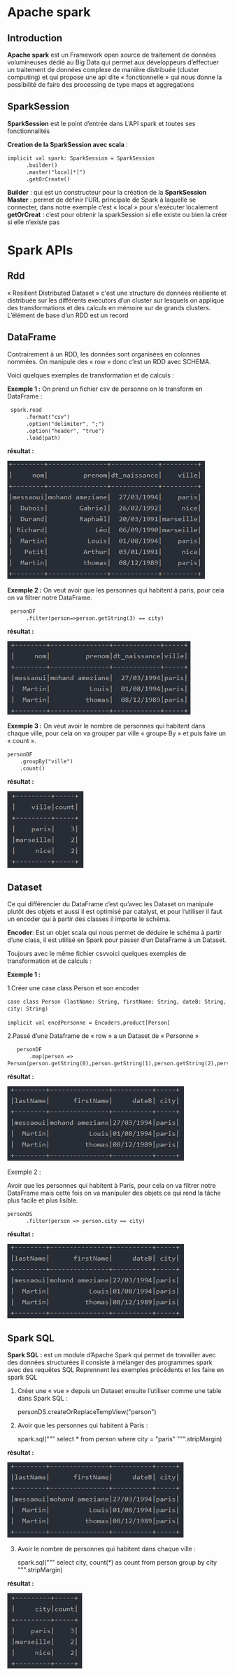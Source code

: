 # Apache spark

## Introduction 
**Apache spark** est un Framework open source de traitement de données volumineuses dédié au Big Data qui permet aux développeurs d’effectuer un traitement de données complexe de manière distribuée (cluster computing) et qui propose une api dite « fonctionnelle » qui nous donne la possibilité de faire des processing de type maps et aggregations

## SparkSession 
**SparkSession** est le point d’entrée dans L’API spark et toutes ses fonctionnalités 

**Creation de la SparkSession avec scala** : 
    
    implicit val spark: SparkSession = SparkSession
          .builder()
          .master("local[*]")
          .getOrCreate()
    

**Builder** : qui est un constructeur pour la création de la **SparkSession** 
**Master** : permet de définir l’URL principale de Spark à laquelle se connecter, dans notre exemple c’est « local » pour s'exécuter localement
**getOrCreat** : c’est pour obtenir la sparkSession si elle existe ou bien la créer si elle n’existe pas  

# Spark APIs

## Rdd	
« Resilient Distributed Dataset » c'est une structure de données résiliente et distribuée sur les différents executors d’un cluster sur lesquels on applique des transformations et des calculs en mémoire sur de grands clusters. L’élément de base d’un RDD est un record

## DataFrame
Contrairement à un RDD, les données sont organisées en colonnes nommées. On manipule des « row » donc c’est un RDD avec SCHEMA.

Voici quelques exemples de transformation et de calculs :

**Exemple 1 :** 
	On prend un fichier csv de personne on le transform en DataFrame :

     spark.read
          .format("csv")
          .option("delimiter", ";")
          .option("header", "true")
          .load(path)

**résultat :**
 
![](https://github.com/mohand-ameziane-MESSAOUI/introduction-with-spark/blob/master/images/personDF.PNG)
          
**Exemple 2 :** 
	On veut avoir que les personnes qui habitent à paris, pour cela on va filtrer notre DataFrame.

     personDF
          .filter(person=>person.getString(3) == city)
          
**résultat :**
 
![](https://github.com/mohand-ameziane-MESSAOUI/introduction-with-spark/blob/master/images/personParis.PNG)
          
**Exemple 3 :** 
	On veut avoir le nombre de personnes qui habitent dans chaque ville, pour cela on va grouper par ville « groupe By » et puis faire un « count ».

    personDF
        .groupBy("ville")
        .count()


**résultat :**
 
![](https://github.com/mohand-ameziane-MESSAOUI/introduction-with-spark/blob/master/images/countPersonCity.PNG)
 
## Dataset 

Ce qui différencier du DataFrame c’est qu’avec les Dataset on manipule plutôt des objets et aussi il est optimisé par catalyst, et pour l’utiliser il faut un encoder qui à partir des classes il importe le schéma.

**Encoder**: Est un objet scala qui nous permet de déduire le schéma à partir d’une class, il est utilisé en Spark pour passer d’un DataFrame à un Dataset. 

Toujours avec le même fichier csvvoici quelques exemples de transformation et de calculs :

**Exemple 1 :**

1.Créer une case class Person et son encoder

    case class Person (lastName: String, firstName: String, dateB: String, city: String)
    
    implicit val encdPersonne = Encoders.product[Person]
 
 
2.Passé d’une Dataframe de « row » a un Dataset de « Personne »
   
       personDF
           .map(person => Person(person.getString(0),person.getString(1),person.getString(2),person.getString(3)))
 
**résultat :**
   
![](https://github.com/mohand-ameziane-MESSAOUI/introduction-with-spark/blob/master/images/personParisDS.PNG)
 
Exemple 2 : 

Avoir que les personnes qui habitent à Paris, pour cela on va filtrer notre DataFrame mais cette fois on va manipuler des objets ce qui rend la tâche plus facile et plus lisible. 

    personDS
          .filter(person => person.city == city)
 
**résultat :**
   
![](https://github.com/mohand-ameziane-MESSAOUI/introduction-with-spark/blob/master/images/personParisDS.PNG)
        
## Spark SQL 
**Spark SQL :** est un module d’Apache Spark qui permet de travailler avec des données structurées il consiste à mélanger des programmes spark avec des requêtes SQL 
Reprennent les exemples précédents et les faire en spark SQL 

1.	Créer une « vue » depuis un Dataset ensuite l’utiliser comme une table dans Spark SQL :

    personDS.createOrReplaceTempView("person")
    
2.	Avoir que les personnes qui habitent à Paris :

    spark.sql(""" select * from person where city = "paris" """.stripMargin)
 
**résultat :**
 
![](https://github.com/mohand-ameziane-MESSAOUI/introduction-with-spark/blob/master/images/personParisSQL.PNG)
 
3.	Avoir le nombre de personnes qui habitent dans chaque ville : 

     spark.sql(""" select city, count(*) as count from person group by city """.stripMargin)
            

**résultat :**
 
![](https://github.com/mohand-ameziane-MESSAOUI/introduction-with-spark/blob/master/images/countPersonCitySQL.PNG)
 
